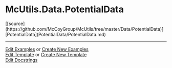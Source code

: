 # <a id="McUtils.Data.PotentialData">McUtils.Data.PotentialData</a> 
<div class="docs-source-link" markdown="1">
[[source](https://github.com/McCoyGroup/McUtils/tree/master/Data/PotentialData)]
</div>
    


<div class="container alert alert-secondary bg-light">
  <div class="row">
   <div class="col" markdown="1">
[PotentialData](PotentialData/PotentialData.md)   
</div>
   <div class="col" markdown="1">
   
</div>
   <div class="col" markdown="1">
   
</div>
</div>
</div>







___

[Edit Examples](https://github.com/McCoyGroup/McUtils/edit/master/ci/examples/McUtils/Data/PotentialData.md) or 
[Create New Examples](https://github.com/McCoyGroup/McUtils/new/master/?filename=ci/examples/McUtils/Data/PotentialData.md) <br/>
[Edit Template](https://github.com/McCoyGroup/McUtils/edit/master/ci/docs/McUtils/Data/PotentialData.md) or 
[Create New Template](https://github.com/McCoyGroup/McUtils/new/master/?filename=ci/docs/templates/McUtils/Data/PotentialData.md) <br/>
[Edit Docstrings](https://github.com/McCoyGroup/McUtils/edit/master/Data/PotentialData/__init__.py?message=Update%20Docs)